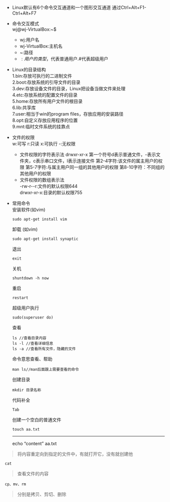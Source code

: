 - Linux默认有6个命令交互通道和一个图形交互通道
	通过Ctrl+Alt+F1-Ctrl+Alt+F7

- 命令交互模式</br>
	wj@wj-VirtualBox:~$
	- wj:用户名
	- wj-VirtualBox:主机名
	- ~:路径
	- $:用户的类型，$代表普通用户.#代表超级用户

- Linux的目录结构</br>
		1.bin:存放可执行的二进制文件</br>
		2.boot:存放系统的引导文件的目录</br>
		3.dev:存放设备文件的目录，Linux把设备当做文件来处理</br>
		4.etc:存放系统的配置文件的目录</br>
		5.home:存放所有用户文件的根目录</br>
		6.lib:共享库</br>
		7.user:相当于win的program files，存放应用的安装路径</br>
		8.opt:自定义存放应用程序的位置</br>
		9.mnt:临时文件系统的挂靠点</br>

- 文件的权限</br>
	w:可写	r:只读	x:可执行  -:无权限</br>
	- 文件权限的字符表示法
		drwxr-xr-x
			第一个符号d表示普通文件，-表示文件夹，c表示串口文件，l表示连接文件
			第2-4字符:该文件的属主用户的权限
			第5-7字符:与属主用户同一组的其他用户的权限
			第8-10字符：不同组的其他用户的权限
	- 文件权限的数组表示法</br>
		-rw-r--r:文件的默认权限644</br>
		drwxr-xr-x:目录的默认权限755</br>
		</p>
- 常用命令</br>
	安装软件(如vim)</br>
	```
	sudo apt-get install vim
	```

	卸载 (如vim)</br>
	```
	sudo apt-get install synaptic
	```

	退出</br>
	```
	exit
	```

	关机</br>
	```
	shuntdown -h now
	```
	重启</br>
	```
	restart
	```

	超级用户执行
	```
	sudo(superuser do)
  ```
	查看
	```
	ls //查看目录内容
	ls -l //查看详细信息
	ls -a //查看所有文件，隐藏的文件
	```
	命令意思查看、帮助
	```
	man ls//man后面跟上需要查看的命令
	```

	创建目录
	```
	mkdir 目录名称
	```

	代码补全
	```
	Tab
	```
	创建一个空白的普通文件
	```
	touch aa.txt
	```
	---
	echo “content” aa.txt
>将内容重定向到指定的文件中，有就打开它，没有就创建他

	cat
> 查看文件的内容

	cp、mv、rm
> 分别是拷贝、剪切、删除
